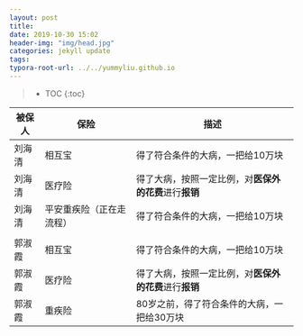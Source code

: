 ```yaml
---
layout: post
title: 
date: 2019-10-30 15:02
header-img: "img/head.jpg"
categories: jekyll update
tags:
typora-root-url: ../../yummyliu.github.io
---
```

> * TOC
{:toc}



| 被保人 | 保险                     | 描述                                                   |
| ------ | ------------------------ | ------------------------------------------------------ |
| 刘海清 | 相互宝                   | 得了符合条件的大病，一把给10万块                       |
| 刘海清 | 医疗险                   | 得了大病，按照一定比例，对**医保外的花费**进行**报销** |
| 刘海清 | 平安重疾险（正在走流程） | 得了符合条件的大病，一把给10万块                       |
|        |                          |                                                        |
| 郭淑霞 | 相互宝                   | 得了符合条件的大病，一把给10万块                       |
| 郭淑霞 | 医疗险                   | 得了大病，按照一定比例，对**医保外的花费**进行**报销** |
| 郭淑霞 | 重疾险                   | 80岁之前，得了符合条件的大病，一把给30万块             |

